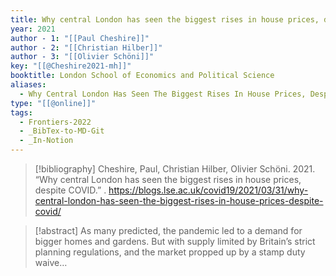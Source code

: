 ```yaml
---
title: Why central London has seen the biggest rises in house prices, despite COVID
year: 2021
author - 1: "[[Paul Cheshire]]"
author - 2: "[[Christian Hilber]]"
author - 3: "[[Olivier Schöni]]"
key: "[[@Cheshire2021-mh]]"
booktitle: London School of Economics and Political Science
aliases:
  - Why Central London Has Seen The Biggest Rises In House Prices, Despite COVID
type: "[[@online]]"
tags:
  - Frontiers-2022
  - _BibTex-to-MD-Git
  - _In-Notion
---
```


> [!bibliography]
> Cheshire, Paul, Christian Hilber, Olivier Schöni. 2021. “Why central London has seen the biggest rises in house prices, despite COVID.” . https://blogs.lse.ac.uk/covid19/2021/03/31/why-central-london-has-seen-the-biggest-rises-in-house-prices-despite-covid/

> [!abstract]
> As many predicted, the pandemic led to a demand for bigger homes and gardens. But with supply limited by Britain’s strict planning regulations, and the market propped up by a stamp duty waive…